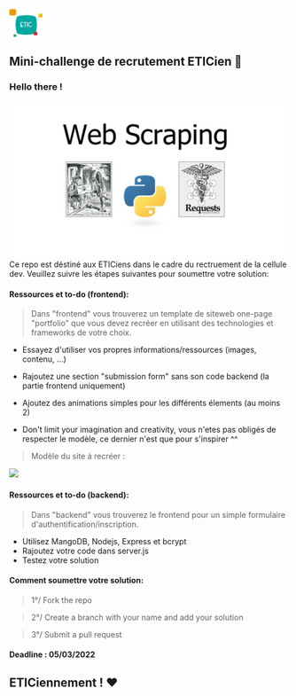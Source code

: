 <img src="LOGO_ETIC.png" width="60" height="50" />



## **Mini-challenge de recrutement ETICien 👻**
### **Hello there !**
<img src="banner.png" />
Ce repo est déstiné aux ETICiens dans le cadre du rectruement de la cellule dev. Veuillez suivre les étapes suivantes pour soumettre votre solution: 

#### **Ressources et to-do (frontend):**
> Dans "frontend" vous trouverez un template de siteweb one-page "portfolio" que vous devez recréer en utilisant des technologies et frameworks de votre choix.
- Essayez d'utiliser vos propres informations/ressources (images, contenu, ...)
- Rajoutez une section "submission form" sans son code backend (la partie frontend uniquement)
- Ajoutez des animations simples pour les différents élements (au moins 2)

- Don't limit your imagination and creativity, vous n'etes pas obligés de respecter le modèle, ce dernier n'est que pour s'inspirer ^^

> Modèle du site à recréer :

 <img src="front_model.gif"  />

#### **Ressources et to-do (backend):**
> Dans "backend" vous trouverez le frontend pour un simple formulaire d'authentification/inscription.

- Utilisez MangoDB, Nodejs, Express et bcrypt
- Rajoutez votre code dans server.js
- Testez votre solution
  
#### **Comment soumettre votre solution:**
> 1°/ Fork the repo 

> 2°/ Create a branch with your name and add your solution

> 3°/ Submit a pull request

#### **Deadline : 05/03/2022**


## **ETICiennement ! ❤️**